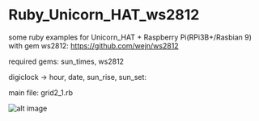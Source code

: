# Ruby_Unicorn_HAT_ws2812
some ruby examples for Unicorn_HAT + Raspberry Pi(RPi3B+/Rasbian 9) with gem ws2812: https://github.com/wejn/ws2812

required gems: sun_times, ws2812

digiclock -> hour, date, sun_rise, sun_set: 

main file: grid2_1.rb

![alt image](https://drive.google.com/open?id=16GneSHh1FzFFZbFjraRsUpOI6NLI4ovm)
 
